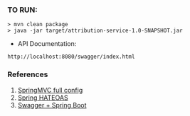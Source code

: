 
### TO RUN:

```
> mvn clean package
> java -jar target/attribution-service-1.0-SNAPSHOT.jar
```


- API Documentation:

```
http://localhost:8080/swagger/index.html
```

### References

1. [SpringMVC full config](https://samerabdelkafi.wordpress.com/2014/08/03/spring-mvc-full-java-based-config/)
2. [Spring HATEOAS](http://azagorneanu.blogspot.com/2013/06/hateoas-using-spring-framework.html)
3. [Swagger + Spring Boot](http://www.javacodegeeks.com/2015/03/spring-boot-swagger-ui.html)
 
 

